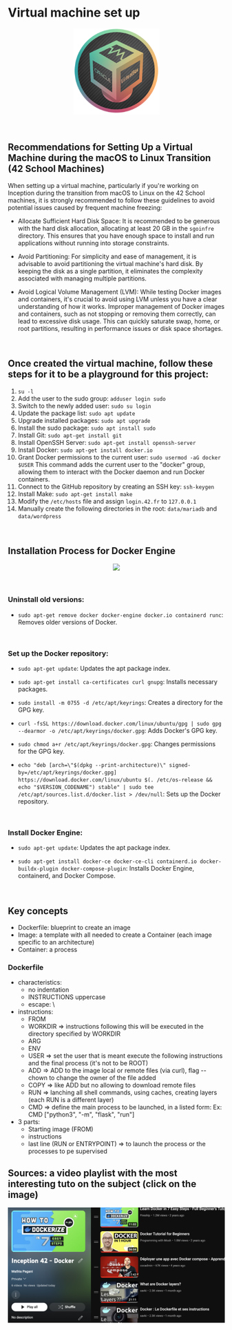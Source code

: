 # Virtual machine set up
<p align="center">
	<img src="https://github.com/bl000m/inception_42/blob/main/vb_icon.png" width="200">
</p>
<br>

## Recommendations for Setting Up a Virtual Machine during the macOS to Linux Transition (42 School Machines)

When setting up a virtual machine, particularly if you're working on Inception during the transition from macOS to Linux on the 42 School machines, it is strongly recommended to follow these guidelines to avoid potential issues caused by frequent machine freezing:

* Allocate Sufficient Hard Disk Space: It is recommended to be generous with the hard disk allocation, allocating at least 20 GB in the `sgoinfre` directory. This ensures that you have enough space to install and run applications without running into storage constraints.

* Avoid Partitioning: For simplicity and ease of management, it is advisable to avoid partitioning the virtual machine's hard disk. By keeping the disk as a single partition, it eliminates the complexity associated with managing multiple partitions.

* Avoid Logical Volume Management (LVM): While testing Docker images and containers, it's crucial to avoid using LVM unless you have a clear understanding of how it works. Improper management of Docker images and containers, such as not stopping or removing them correctly, can lead to excessive disk usage. This can quickly saturate swap, home, or root partitions, resulting in performance issues or disk space shortages.
<br>
 
## Once created the virtual machine, follow these steps for it to be a playground for this project:

1. `su -l`
2. Add the user to the sudo group: `adduser login sudo`
3. Switch to the newly added user: `sudo su login`
4. Update the package list: `sudo apt update`
5. Upgrade installed packages: `sudo apt upgrade`
6. Install the sudo package: `sudo apt install sudo`
7. Install Git: `sudo apt-get install git`
8. Install OpenSSH Server: `sudo apt-get install openssh-server`
9. Install Docker: `sudo apt-get install docker.io`
10. Grant Docker permissions to the current user: `sudo usermod -aG docker $USER`
    This command adds the current user to the "docker" group, allowing them to interact with the Docker daemon and run Docker containers.
11. Connect to the GitHub repository by creating an SSH key: `ssh-keygen`
12. Install Make: `sudo apt-get install make`
13. Modify the `/etc/hosts` file and assign `login.42.fr` to `127.0.0.1`
14. Manually create the following directories in the root: `data/mariadb` and `data/wordpress`
<br>

## Installation Process for Docker Engine
<p align="center">
	<img src="https://jolicode.com/media/original/2013/10/homepage-docker-logo.png" width="200">
</p>
<br>

### Uninstall old versions:

* `sudo apt-get remove docker docker-engine docker.io containerd runc`: Removes older versions of Docker.
<br>

### Set up the Docker repository:

* `sudo apt-get update`: Updates the apt package index.

* `sudo apt-get install ca-certificates curl gnupg`: Installs necessary packages.

* `sudo install -m 0755 -d /etc/apt/keyrings`: Creates a directory for the GPG key.

* `curl -fsSL https://download.docker.com/linux/ubuntu/gpg | sudo gpg --dearmor -o /etc/apt/keyrings/docker.gpg`: Adds Docker's GPG key.

* `sudo chmod a+r /etc/apt/keyrings/docker.gpg`: Changes permissions for the GPG key.

* `echo "deb [arch=\"$(dpkg --print-architecture)\" signed-by=/etc/apt/keyrings/docker.gpg] https://download.docker.com/linux/ubuntu $(. /etc/os-release && echo "$VERSION_CODENAME") stable" | sudo tee /etc/apt/sources.list.d/docker.list > /dev/null`: Sets up the Docker repository.

<br>

### Install Docker Engine:

* `sudo apt-get update`: Updates the apt package index.

* `sudo apt-get install docker-ce docker-ce-cli containerd.io docker-buildx-plugin docker-compose-plugin`: Installs Docker Engine, containerd, and Docker Compose.
<br>

## Key concepts

* Dockerfile: blueprint to create an image
* Image: a template with all needed to create a Container (each image specific to an architecture)
* Container: a process

### Dockerfile

* characteristics:
	* no indentation
	* INSTRUCTIONS uppercase
	* escape: \
* instructions:
	* FROM
	* WORKDIR => instructions following this will be executed in the directory specified by WORKDIR
	* ARG
	* ENV
	* USER => set the user that is meant execute the following instructions and the final process (it's not to be ROOT)
	* ADD => ADD to the image local or remote files (via curl), flag --chown to change the owner of the file added
	* COPY => like ADD but no allowing to download remote files
	* RUN => lanching all shell commands, using caches, creating layers (each RUN is a different layer)
	* CMD => define the main process to be launched, in a listed form: Ex: CMD ["python3", "-m", "flask", "run"]
* 3 parts:
	* Starting image (FROM)
	* instructions
	* last line (RUN or ENTRYPOINT) => to launch the process or the processes to pe supervised


## Sources: a video playlist with the most interesting tuto on the subject (click on the image)
[![](https://github.com/bl000m/inception_42/blob/main/playlist%20inception.png)](https://www.youtube.com/playlist?list=PLuO5MajLbJtlpqXgQABdxC0XCaqPq76mh)

<br>

